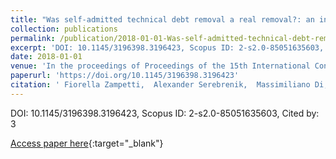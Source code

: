 ```yaml
---
title: "Was self-admitted technical debt removal a real removal?: an in-depth perspective"
collection: publications
permalink: /publication/2018-01-01-Was-self-admitted-technical-debt-removal-a-real-removal-an-in-depth-perspective
excerpt: 'DOI: 10.1145/3196398.3196423, Scopus ID: 2-s2.0-85051635603, Cited by: 3'
date: 2018-01-01
venue: 'In the proceedings of Proceedings of the 15th International Conference on Mining Software Repositories, MSR 2018, Gothenburg, Sweden, May 28-29, 2018'
paperurl: 'https://doi.org/10.1145/3196398.3196423'
citation: ' Fiorella Zampetti,  Alexander Serebrenik,  Massimiliano Di, &quot;Was self-admitted technical debt removal a real removal?: an in-depth perspective.&quot; In the proceedings of Proceedings of the 15th International Conference on Mining Software Repositories, MSR 2018, Gothenburg, Sweden, May 28-29, 2018, 2018.'
---
```

DOI: 10.1145/3196398.3196423, Scopus ID: 2-s2.0-85051635603, Cited by: 3

[Access paper here](https://doi.org/10.1145/3196398.3196423){:target="_blank"}

